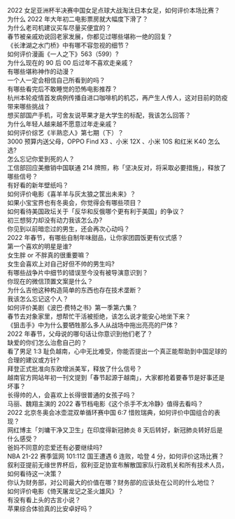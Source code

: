 2022 女足亚洲杯半决赛中国女足点球大战淘汰日本女足，如何评价本场比赛？  
为什么 2022 年大年初二电影票房就大幅度下滑了？  
为什么老司机建议买车尽量买便宜的？  
春节被亲戚劝说回老家发展，你都见过哪些堪称一绝的回复？  
《长津湖之水门桥》中有哪不容忽视的细节？  
如何评价漫画《一人之下》563（599）?  
为什么现在的 90 后 00 后过年不喜欢走亲戚？  
有哪些堪称神作的动漫？  
一个人一定会相信自己所看到的吗？  
有哪些看完后不敢睡觉的恐怖电影推荐？  
杭州本轮疫情首发病例传播自进口咖啡机的机芯，再产生人传人，这对目前的防疫带来哪些挑战？  
想买部国产手机，可舍友说苹果才是大学生的标配，我该怎么回答？  
为什么年轻人越来越不愿意过年走亲戚？  
如何评价综艺《半熟恋人》第七期（下）？  
3000 预算内送父母，OPPO Find X3 、小米 12X 、小米 10S 和红米 K40 怎么选?  
怎么忘记你爱到死的人？  
工信部回应美撤销中国联通 214 牌照，称「坚决反对，将采取必要措施」，释放了哪些信号？  
有好看的新年壁纸吗？  
如何评价电影《喜羊羊与灰太狼之筐出未来》？  
如果小宝宝界也有冬奥会，你觉得会有哪些项目？  
如何看待美国政坛关于「反华和反俄哪个更有利于美国」的争议？  
初三想努力却没有动力我该怎么办?  
你见到以前暗恋过的男生，还会再次心动吗？  
2022 年春节，有哪些自制年味甜品，让你家团圆饭更有仪式感？  
第一个喜欢的明星是谁?  
女生胖 or 不胖真的很重要嘛？  
女生会喜欢上对自己好但不帅的男生吗?  
有哪些战争片中细节的错误至今没有被导演意识到？  
你现在的微信顶置文案是什么？  
为什么吉他这种构造简单的东西也存在技术垄断？  
我该怎么忘记这个人？  
如何评价美剧《波巴·费特之书》第一季第六集？  
春节去对象家里，想帮忙干活被拒绝，该怎么说才能安心地坐下来？  
《狙击手》中为什么要牺牲那么多人从战场中拖出亮亮的尸体？  
2022 年春节，父母说的哪句话让你意识到他们老了？  
缺爱的你们怎么治愈自己的？  
看了男足 1:3 耻负越南，心中无比难受，你能否提出一个真正能帮助到中国足球的合理的建议或方针?  
拜登正式批准向东欧增派美军，释放了什么信号？  
越南官方网站年初一刊文提到「春节起源于越南」，大家都抢着要春节是好事还是坏事？  
长得帅的人，会喜欢上长得很普通的女孩子吗？  
马丽、魏翔主演的 2022 春节档电影《这个杀手不太冷静》值得去看吗？  
2022 北京冬奥会冰壶混双单循环赛中国 6:7 惜败瑞典，如何评价中国组合的表现？  
网红博主「刘墉干净又卫生」在印度得新冠肺炎 8 天后转好，新冠肺炎转好后是什么感受？  
爸妈不同意的恋爱还有必要继续吗?  
NBA 21-22 赛季篮网 101:112 国王遭遇 6 连败，哈登 4 分，如何评价这场比赛？  
叙利亚提前无缘世界杯后，叙利亚足协宣布解散国家队行政机关和所有技术人员，如何看待这一决策？  
你认为财务部，对公司最大的价值在哪？财务部的应该处在公司的什么地位？  
如何评价电影《倚天屠龙记之圣火雄风》？  
有没有看上头的古言小说？  
苹果综合体验真的比安卓好吗？  
